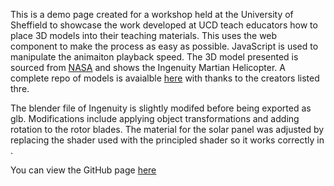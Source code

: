 This is a demo page created for a workshop held at the University of Sheffield to showcase the work developed at UCD teach educators how to place 3D models into their teaching materials.
This uses the <model-viewer> web component to make the process as easy as possible. JavaScript is used to manipulate the animaiton playback speed. The 3D model presented is sourced from [NASA](https://nasa3d.arc.nasa.gov/detail/ingenuity_thumb) and shows the Ingenuity Martian Helicopter. A complete repo of models is avaialble [here](https://github.com/nasa/NASA-3D-Resources/tree/master) with thanks to the creators listed thre.

The blender file of Ingenuity is slightly modifed before being exported as glb.
Modifications include applying object transformations and adding rotation to the rotor blades. The material for the solar panel was adjusted by replacing the shader used with the principled shader so it works correctly in <model-viewer>.

You can view the GitHub page [here](https://nolankucd.github.io/Sheffield_Workshop/)
